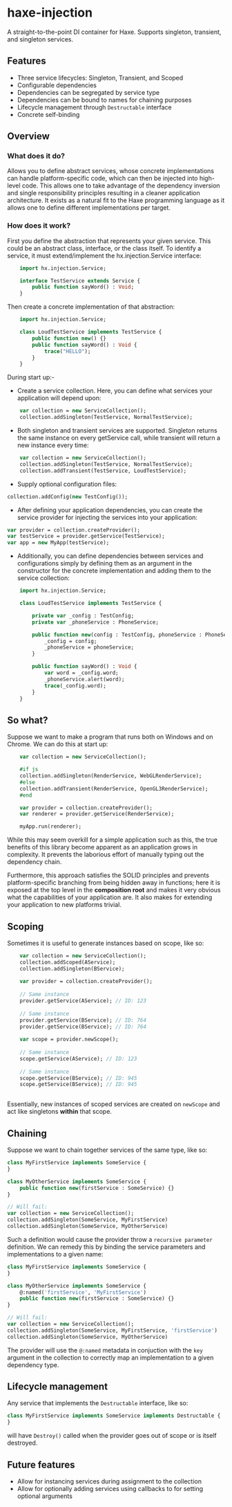 # haxe-injection

A straight-to-the-point DI container for Haxe. Supports singleton, transient, and singleton services.

## Features

- Three service lifecycles: Singleton, Transient, and Scoped
- Configurable dependencies
- Dependencies can be segregated by service type
- Dependencies can be bound to names for chaining purposes
- Lifecycle management through `Destructable` interface
- Concrete self-binding

## Overview

### What does it do?

Allows you to define abstract services, whose concrete implementations can handle platform-specific code, which can then be injected into high-level code. This allows one to take advantage of the dependency inversion and single responsibility principles resulting in a cleaner application architecture. It exists as a natural fit to the Haxe programming language as it allows one to define different implementations per target.

### How does it work?

First you define the abstraction that represents your given service. This could be an abstract class, interface, or the class itself. To identify a service, it must extend/implement the hx.injection.Service interface:

```haxe
    import hx.injection.Service;

    interface TestService extends Service {
        public function sayWord() : Void;
    }
``` 

Then create a concrete implementation of that abstraction:

```haxe
    import hx.injection.Service;

    class LoudTestService implements TestService {
        public function new() {}
        public function sayWord() : Void {
            trace("HELLO");
        }
    }
``` 

During start up:-

- Create a service collection. Here, you can define what services your application will depend upon:

```haxe
    var collection = new ServiceCollection();
    collection.addSingleton(TestService, NormalTestService);
``` 

- Both singleton and transient services are supported. Singleton returns the same instance on every getService call, while transient will return a new instance every time:

```haxe
    var collection = new ServiceCollection();
    collection.addSingleton(TestService, NormalTestService);
    collection.addTransient(TestService, LoudTestService);
```

- Supply optional configuration files:

```haxe
collection.addConfig(new TestConfig());
```

- After defining your application dependencies, you can create the service provider for injecting the services into your application:

```haxe
var provider = collection.createProvider();
var testService = provider.getService(TestService);
var app = new MyApp(testService);
```

- Additionally, you can define dependencies between services and configurations simply by defining them as an argument in the constructor for the concrete implementation and adding them to the service collection:

```haxe
    import hx.injection.Service;

    class LoudTestService implements TestService {

        private var _config : TestConfig;
        private var _phoneService : PhoneService;

        public function new(config : TestConfig, phoneService : PhoneService) {
            _config = config;
            _phoneService = phoneService;
        }

        public function sayWord() : Void {
            var word = _config.word;
            _phoneService.alert(word);
            trace(_config.word);
        }
    }
```

## So what?

Suppose we want to make a program that runs both on Windows and on Chrome. We can do this at start up:

```haxe
    var collection = new ServiceCollection();

    #if js
    collection.addSingleton(RenderService, WebGLRenderService);
    #else
    collection.addTransient(RenderService, OpenGL3RenderService);
    #end

    var provider = collection.createProvider();
    var renderer = provider.getService(RenderService);

    myApp.run(renderer);
```

While this may seem overkill for a simple application such as this, the true benefits of this library become apparent as an application grows in complexity. It prevents the laborious effort of manually typing out the dependency chain.

Furthermore, this approach satisfies the SOLID principles and prevents platform-specific branching from being hidden away in functions; here it is exposed at the top level in the __composition root__ and makes it very obvious what the capabilities of your application are. It also makes for extending your application to new platforms trivial.

## Scoping

Sometimes it is useful to generate instances based on scope, like so:

```haxe
    var collection = new ServiceCollection();
    collection.addScoped(AService);
    collection.addSingleton(BService);
    
    var provider = collection.createProvider();
    
    // Same instance
    provider.getService(AService); // ID: 123
    
    // Same instance
    provider.getService(BService); // ID: 764
    provider.getService(BService); // ID: 764
    
    var scope = provider.newScope();
    
    // Same instance
    scope.getService(AService); // ID: 123
    
    // Same instance
    scope.getService(BService); // ID: 945
    scope.getService(BService); // ID: 945
    
```

Essentially, new instances of scoped services are created on `newScope` and act like singletons __within__ that scope.

## Chaining

Suppose we want to chain together services of the same type, like so:

```haxe
class MyFirstService implements SomeService {
}

class MyOtherService implements SomeService {
    public function new(firstService : SomeService) {}
}

// Will fail:
var collection = new ServiceCollection();
collection.addSingleton(SomeService, MyFirstService)
collection.addSingleton(SomeService, MyOtherService)
```

Such a definition would cause the provider throw a `recursive parameter` definition. We can remedy this by binding the service parameters and implementations to a given name:

```haxe
class MyFirstService implements SomeService {
}

class MyOtherService implements SomeService {
    @:named('firstService', 'MyFirstService')
    public function new(firstService : SomeService) {}
}

// Will fail:
var collection = new ServiceCollection();
collection.addSingleton(SomeService, MyFirstService, 'firstService')
collection.addSingleton(SomeService, MyOtherService)
```

The provider will use the `@:named` metadata in conjuction with the `key` argument in the collection to correctly map an implementation to a given dependency type.

## Lifecycle management

Any service that implements the `Destructable` interface, like so:

```haxe
class MyFirstService implements SomeService implements Destructable {
}
```

will have `Destroy()` called when the provider goes out of scope or is itself destroyed.

## Future features
- Allow for instancing services during assignment to the collection
- Allow for optionally adding services using callbacks to for setting optional arguments